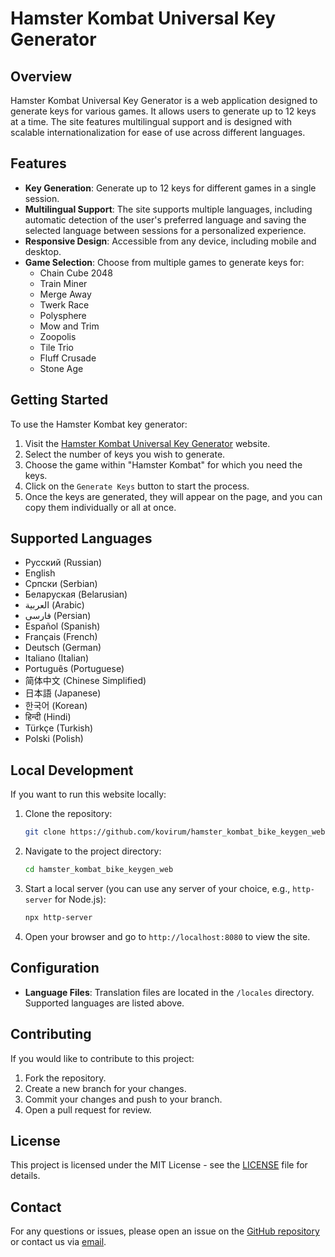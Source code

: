 # Hamster Kombat Universal Key Generator

## Overview

Hamster Kombat Universal Key Generator is a web application designed to generate keys for various games. It allows users to generate up to 12 keys at a time. The site features multilingual support and is designed with scalable internationalization for ease of use across different languages.

## Features

- **Key Generation**: Generate up to 12 keys for different games in a single session.
- **Multilingual Support**: The site supports multiple languages, including automatic detection of the user's preferred language and saving the selected language between sessions for a personalized experience.
- **Responsive Design**: Accessible from any device, including mobile and desktop.
- **Game Selection**: Choose from multiple games to generate keys for:
  - Chain Cube 2048
  - Train Miner
  - Merge Away
  - Twerk Race
  - Polysphere
  - Mow and Trim
  - Zoopolis
  - Tile Trio
  - Fluff Crusade
  - Stone Age

## Getting Started

To use the Hamster Kombat key generator:

1. Visit the [Hamster Kombat Universal Key Generator](https://kovirum.github.io/hamster_kombat_bike_keygen_web/) website.
2. Select the number of keys you wish to generate.
3. Choose the game within "Hamster Kombat" for which you need the keys.
4. Click on the `Generate Keys` button to start the process.
5. Once the keys are generated, they will appear on the page, and you can copy them individually or all at once.

## Supported Languages

- Русский (Russian)
- English
- Српски (Serbian)
- Беларуская (Belarusian)
- العربية (Arabic)
- فارسی (Persian)
- Español (Spanish)
- Français (French)
- Deutsch (German)
- Italiano (Italian)
- Português (Portuguese)
- 简体中文 (Chinese Simplified)
- 日本語 (Japanese)
- 한국어 (Korean)
- हिन्दी (Hindi)
- Türkçe (Turkish)
- Polski (Polish)

## Local Development

If you want to run this website locally:

1. Clone the repository:
   ```bash
   git clone https://github.com/kovirum/hamster_kombat_bike_keygen_web.git
2. Navigate to the project directory:
   ```bash
   cd hamster_kombat_bike_keygen_web
3. Start a local server (you can use any server of your choice, e.g., `http-server` for Node.js):
   ```bash
   npx http-server
4. Open your browser and go to `http://localhost:8080` to view the site.

## Configuration

- **Language Files**: Translation files are located in the `/locales` directory. Supported languages are listed above.

## Contributing

If you would like to contribute to this project:

1. Fork the repository.
2. Create a new branch for your changes.
3. Commit your changes and push to your branch.
4. Open a pull request for review.

## License

This project is licensed under the MIT License - see the [LICENSE](LICENSE) file for details.

## Contact

For any questions or issues, please open an issue on the [GitHub repository](https://github.com/kovirum/hamster_kombat_bike_keygen_web/issues) or contact us via [email](mailto:kovirum@mail.ru).
